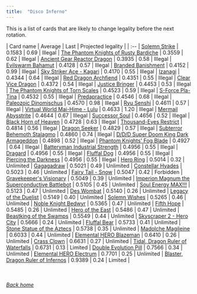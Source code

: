 ```yaml
---
title:  "Disco Inferno"
---
```


This is a list of cards that are likely to change legality before the next rotation.

| Card name | Average | Last | Projected legality |
| :-- |
[Solemn Strike](https://db.ygoprodeck.com/card/?search=Solemn%20Strike) | 0.1583 | 0.69 | Illegal |
[The Phantom Knights of Rusty Bardiche](https://db.ygoprodeck.com/card/?search=The%20Phantom%20Knights%20of%20Rusty%20Bardiche) | 0.3559 | 0.62 | Illegal |
[Ancient Gear Reactor Dragon](https://db.ygoprodeck.com/card/?search=Ancient%20Gear%20Reactor%20Dragon) | 0.3935 | 0.58 | Illegal |
[Evilswarm Bahamut](https://db.ygoprodeck.com/card/?search=Evilswarm%20Bahamut) | 0.4128 | 0.57 | Illegal |
[Branded Banishment](https://db.ygoprodeck.com/card/?search=Branded%20Banishment) | 0.4152 | 0.99 | Illegal |
[Sky Striker Ace - Kagari](https://db.ygoprodeck.com/card/?search=Sky%20Striker%20Ace%20-%20Kagari) | 0.4170 | 0.55 | Illegal |
[Izanagi](https://db.ygoprodeck.com/card/?search=Izanagi) | 0.4344 | 0.64 | Illegal |
[Red Dragon Archfiend](https://db.ygoprodeck.com/card/?search=Red%20Dragon%20Archfiend) | 0.4351 | 0.55 | Illegal |
[Clear Vice Dragon](https://db.ygoprodeck.com/card/?search=Clear%20Vice%20Dragon) | 0.4372 | 0.54 | Illegal |
[Justice Bringer](https://db.ygoprodeck.com/card/?search=Justice%20Bringer) | 0.4453 | 0.53 | Illegal |
[The Phantom Knights of Torn Scales](https://db.ygoprodeck.com/card/?search=The%20Phantom%20Knights%20of%20Torn%20Scales) | 0.4523 | 0.59 | Illegal |
[S-Force Pla-Tina](https://db.ygoprodeck.com/card/?search=S-Force%20Pla-Tina) | 0.4532 | 0.55 | Illegal |
[Predapractice](https://db.ygoprodeck.com/card/?search=Predapractice) | 0.4546 | 0.68 | Illegal |
[Paleozoic Dinomischus](https://db.ygoprodeck.com/card/?search=Paleozoic%20Dinomischus) | 0.4570 | 0.98 | Illegal |
[Ryu Senshi](https://db.ygoprodeck.com/card/?search=Ryu%20Senshi) | 0.4611 | 0.57 | Illegal |
[Virtual World Mai-Hime - Lulu](https://db.ygoprodeck.com/card/?search=Virtual%20World%20Mai-Hime%20-%20Lulu) | 0.4633 | 1.20 | Illegal |
[Mermail Abysstrite](https://db.ygoprodeck.com/card/?search=Mermail%20Abysstrite) | 0.4644 | 0.67 | Illegal |
[Successor Soul](https://db.ygoprodeck.com/card/?search=Successor%20Soul) | 0.4656 | 0.52 | Illegal |
[Black Horn of Heaven](https://db.ygoprodeck.com/card/?search=Black%20Horn%20of%20Heaven) | 0.4728 | 0.63 | Illegal |
[Thousand-Eyes Restrict](https://db.ygoprodeck.com/card/?search=Thousand-Eyes%20Restrict) | 0.4814 | 0.56 | Illegal |
[Dragon Seeker](https://db.ygoprodeck.com/card/?search=Dragon%20Seeker) | 0.4829 | 0.57 | Illegal |
[Subterror Behemoth Stalagmo](https://db.ygoprodeck.com/card/?search=Subterror%20Behemoth%20Stalagmo) | 0.4860 | 0.74 | Illegal |
[D/D/D Super Doom King Dark Armageddon](https://db.ygoprodeck.com/card/?search=D/D/D%20Super%20Doom%20King%20Dark%20Armageddon) | 0.4898 | 0.52 | Illegal |
[Phantom Knights' Fog Blade](https://db.ygoprodeck.com/card/?search=Phantom%20Knights'%20Fog%20Blade) | 0.4927 | 0.64 | Illegal |
[Batteryman Industrial Strength](https://db.ygoprodeck.com/card/?search=Batteryman%20Industrial%20Strength) | 0.4956 | 0.55 | Illegal |
[Dragard](https://db.ygoprodeck.com/card/?search=Dragard) | 0.4956 | 0.55 | Illegal |
[Fluffal Dog](https://db.ygoprodeck.com/card/?search=Fluffal%20Dog) | 0.4956 | 0.55 | Illegal |
[Piercing the Darkness](https://db.ygoprodeck.com/card/?search=Piercing%20the%20Darkness) | 0.4956 | 0.55 | Illegal |
[Hero Ring](https://db.ygoprodeck.com/card/?search=Hero%20Ring) | 0.5014 | 0.32 | Unlimited |
[Gagagadraw](https://db.ygoprodeck.com/card/?search=Gagagadraw) | 0.5021 | 0.49 | Unlimited |
[Constellar Hyades](https://db.ygoprodeck.com/card/?search=Constellar%20Hyades) | 0.5023 | 0.46 | Unlimited |
[Fairy Tail - Snow](https://db.ygoprodeck.com/card/?search=Fairy%20Tail%20-%20Snow) | 0.5047 | 0.42 | Forbidden |
[Gravekeeper's Visionary](https://db.ygoprodeck.com/card/?search=Gravekeeper's%20Visionary) | 0.5049 | 0.39 | Unlimited |
[Imperion Magnum the Superconductive Battlebot](https://db.ygoprodeck.com/card/?search=Imperion%20Magnum%20the%20Superconductive%20Battlebot) | 0.5105 | 0.45 | Unlimited |
[Soul Energy MAX!!!](https://db.ygoprodeck.com/card/?search=Soul%20Energy%20MAX!!!) | 0.5123 | 0.47 | Unlimited |
[Des Wombat](https://db.ygoprodeck.com/card/?search=Des%20Wombat) | 0.5140 | 0.26 | Unlimited |
[Legacy of the Duelist](https://db.ygoprodeck.com/card/?search=Legacy%20of%20the%20Duelist) | 0.5149 | 0.40 | Unlimited |
[Solemn Wishes](https://db.ygoprodeck.com/card/?search=Solemn%20Wishes) | 0.5265 | 0.46 | Unlimited |
[Noble Knight Bedwyr](https://db.ygoprodeck.com/card/?search=Noble%20Knight%20Bedwyr) | 0.5365 | 0.47 | Unlimited |
[Fifth Hope](https://db.ygoprodeck.com/card/?search=Fifth%20Hope) | 0.5485 | 0.26 | Unlimited |
[Hero of the East](https://db.ygoprodeck.com/card/?search=Hero%20of%20the%20East) | 0.5486 | 0.47 | Unlimited |
[Beastking of the Swamps](https://db.ygoprodeck.com/card/?search=Beastking%20of%20the%20Swamps) | 0.5549 | 0.44 | Unlimited |
[Skyscraper 2 - Hero City](https://db.ygoprodeck.com/card/?search=Skyscraper%202%20-%20Hero%20City) | 0.5666 | 0.24 | Unlimited |
[Fluffal Bear](https://db.ygoprodeck.com/card/?search=Fluffal%20Bear) | 0.5733 | 0.41 | Unlimited |
[Stone Statue of the Aztecs](https://db.ygoprodeck.com/card/?search=Stone%20Statue%20of%20the%20Aztecs) | 0.5738 | 0.35 | Unlimited |
[Madolche Magileine](https://db.ygoprodeck.com/card/?search=Madolche%20Magileine) | 0.6033 | 0.44 | Unlimited |
[Elemental HERO Blazeman](https://db.ygoprodeck.com/card/?search=Elemental%20HERO%20Blazeman) | 0.6410 | 0.26 | Unlimited |
[Crass Clown](https://db.ygoprodeck.com/card/?search=Crass%20Clown) | 0.6631 | 0.27 | Unlimited |
[Tidal, Dragon Ruler of Waterfalls](https://db.ygoprodeck.com/card/?search=Tidal,%20Dragon%20Ruler%20of%20Waterfalls) | 0.6731 | 0.13 | Limited |
[Double Evolution Pill](https://db.ygoprodeck.com/card/?search=Double%20Evolution%20Pill) | 0.7566 | 0.34 | Unlimited |
[Elemental HERO Electrum](https://db.ygoprodeck.com/card/?search=Elemental%20HERO%20Electrum) | 0.7701 | 0.25 | Unlimited |
[Blaster, Dragon Ruler of Infernos](https://db.ygoprodeck.com/card/?search=Blaster,%20Dragon%20Ruler%20of%20Infernos) | 0.9389 | 0.24 | Limited |

<br>

###### [Back home](index)